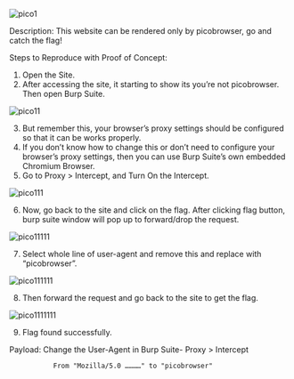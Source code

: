 ![pico1](https://user-images.githubusercontent.com/86824260/126041596-0ba38222-2c72-4489-a17d-fb6ee3ca4972.png)

Description: This website can be rendered only by picobrowser, go and catch the flag!

Steps to Reproduce with Proof of Concept: 
1)	Open the Site.
2)	After accessing the site, it starting to show its you’re not picobrowser. Then open Burp Suite.
	
![pico11](https://user-images.githubusercontent.com/86824260/126041614-bfe59b49-feed-4d8a-b49e-7100735a5b53.png)
 
3)	But remember this, your browser’s proxy settings should be configured so that it can be works properly.
4)	If you don’t know how to change this or don’t need to configure your browser’s proxy settings, then you can use Burp Suite’s own embedded Chromium Browser.
5)	Go to Proxy > Intercept, and Turn On the Intercept.

![pico111](https://user-images.githubusercontent.com/86824260/126041623-5e92a59e-30e9-43c3-b360-15e7ac0c9888.png)
 
6)	Now, go back to the site and click on the flag. After clicking flag button, burp suite window will pop up to forward/drop the request.

 ![pico11111](https://user-images.githubusercontent.com/86824260/126041634-ed1ef9c0-3e08-4e6a-b4a5-8cf38d5f4c62.png)

7)	Select whole line of user-agent and remove this and replace with “picobrowser”.

 ![pico111111](https://user-images.githubusercontent.com/86824260/126041642-fc911126-95ec-4211-b29c-eb61f2f7fab1.png)

8)	Then forward the request and go back to the site to get the flag.

![pico1111111](https://user-images.githubusercontent.com/86824260/126041645-0d3ce39f-0b5e-454f-bdb4-3e8fa0bcbb21.png)

9)  Flag found successfully.

Payload: Change the User-Agent in Burp Suite- Proxy > Intercept  
     
               From "Mozilla/5.0 …………" to "picobrowser"


